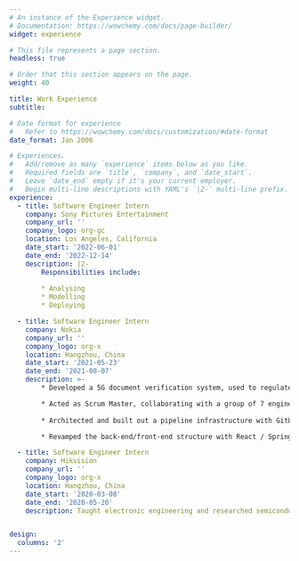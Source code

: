 ```yaml
---
# An instance of the Experience widget.
# Documentation: https://wowchemy.com/docs/page-builder/
widget: experience

# This file represents a page section.
headless: true

# Order that this section appears on the page.
weight: 40

title: Work Experience
subtitle:

# Date format for experience
#   Refer to https://wowchemy.com/docs/customization/#date-format
date_format: Jan 2006

# Experiences.
#   Add/remove as many `experience` items below as you like.
#   Required fields are `title`, `company`, and `date_start`.
#   Leave `date_end` empty if it's your current employer.
#   Begin multi-line descriptions with YAML's `|2-` multi-line prefix.
experience:
  - title: Software Engineer Intern 
    company: Sony Pictures Entertainment 
    company_url: ''
    company_logo: org-gc
    location: Los Angeles, California
    date_start: '2022-06-01'
    date_end: '2022-12-14'
    description: |2-
        Responsibilities include:
        
        * Analysing
        * Modelling
        * Deploying

  - title: Software Engineer Intern
    company: Nokia
    company_url: ''
    company_logo: org-x
    location: Hangzhou, China
    date_start: '2021-05-23'
    date_end: '2021-08-07'
    description: >-
        * Developed a 5G document verification system, used to regulate the document format.

        * Acted as Scrum Master, collaborating with a group of 7 engineers. Implemented the idea of Agile development, familiar with CI/CD and DevOps process.
        
        * Architected and built out a pipeline infrastructure with GitLab Webhook + Jenkins + Docker to leverage automation to prevent potential troubles.

        * Revamped the back-end/front-end structure with React / SpringBoot + MongoDB to increase search speed by 30%.

  - title: Software Engineer Intern
    company: Hikvision
    company_url: ''
    company_logo: org-x
    location: Hangzhou, China
    date_start: '2020-03-08'
    date_end: '2020-05-20'
    description: Taught electronic engineering and researched semiconductor physics.


design:
  columns: '2'
---
```

